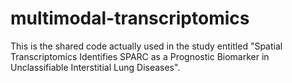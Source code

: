# multimodal-transcriptomics
This is the shared code actually used in the study entitled "Spatial Transcriptomics Identifies SPARC as a Prognostic Biomarker in Unclassifiable Interstitial Lung Diseases".
